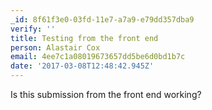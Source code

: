 ```yaml
---
_id: 8f61f3e0-03fd-11e7-a7a9-e79dd357dba9
verify: ''
title: Testing from the front end
person: Alastair Cox
email: 4ee7c1a08019673657dd5be6d0bd1b7c
date: '2017-03-08T12:48:42.945Z'
---
```

Is this submission from the front end working?
